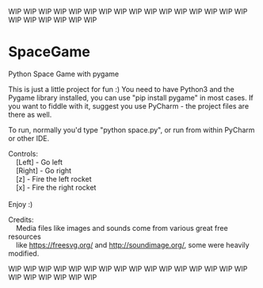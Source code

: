 WIP WIP WIP WIP WIP WIP WIP WIP WIP WIP WIP WIP WIP WIP WIP WIP WIP WIP WIP WIP WIP WIP

# SpaceGame
Python Space Game with pygame

This is just a little project for fun :) You need to have Python3 and the Pygame library
installed, you can use "pip install pygame" in most cases. If you want to fiddle with it,
suggest you use PyCharm - the project files are there as well.

To run, normally you'd type "python space.py", or run from within PyCharm or other IDE.

Controls:\
&nbsp;&nbsp;&nbsp;&nbsp;[Left]  - Go left\
&nbsp;&nbsp;&nbsp;&nbsp;[Right] - Go right\
&nbsp;&nbsp;&nbsp;&nbsp;[z]     - Fire the left rocket\
&nbsp;&nbsp;&nbsp;&nbsp;[x]     - Fire the right rocket\
\
Enjoy :)

Credits:\
&nbsp;&nbsp;&nbsp;&nbsp;Media files like images and sounds come from various great free resources\
&nbsp;&nbsp;&nbsp;&nbsp;like https://freesvg.org/ and http://soundimage.org/, some were heavily modified.

WIP WIP WIP WIP WIP WIP WIP WIP WIP WIP WIP WIP WIP WIP WIP WIP WIP WIP WIP WIP WIP WIP
